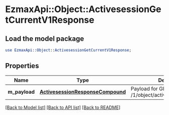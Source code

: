# EzmaxApi::Object::ActivesessionGetCurrentV1Response

## Load the model package
```perl
use EzmaxApi::Object::ActivesessionGetCurrentV1Response;
```

## Properties
Name | Type | Description | Notes
------------ | ------------- | ------------- | -------------
**m_payload** | [**ActivesessionResponseCompound**](ActivesessionResponseCompound.md) | Payload for GET /1/object/activesession/getCurrent | 

[[Back to Model list]](../README.md#documentation-for-models) [[Back to API list]](../README.md#documentation-for-api-endpoints) [[Back to README]](../README.md)


